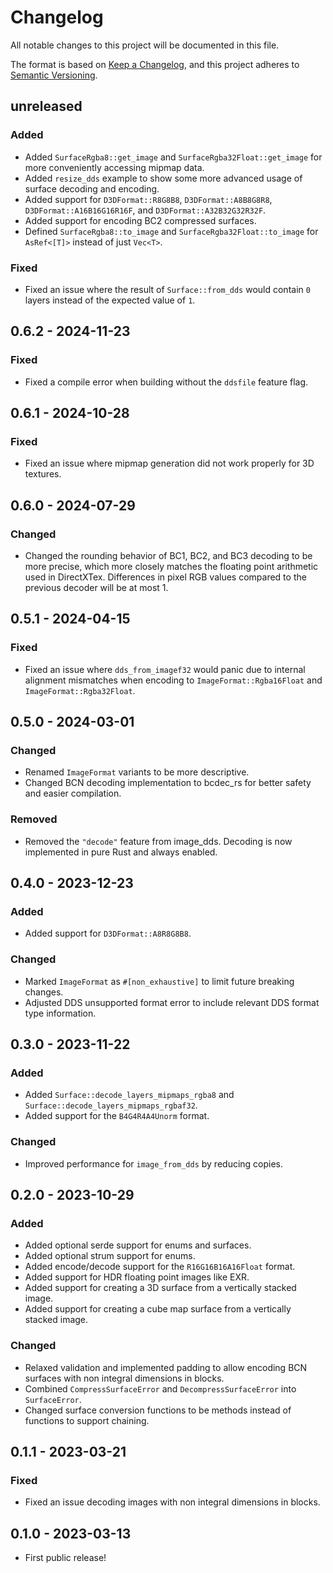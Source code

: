 # Changelog

All notable changes to this project will be documented in this file.

The format is based on [Keep a Changelog](https://keepachangelog.com/en/1.0.0/),
and this project adheres to [Semantic Versioning](https://semver.org/spec/v2.0.0.html).

## unreleased
### Added
* Added `SurfaceRgba8::get_image` and `SurfaceRgba32Float::get_image` for more conveniently accessing mipmap data.
* Added `resize_dds` example to show some more advanced usage of surface decoding and encoding.
* Added support for `D3DFormat::R8G8B8`, `D3DFormat::A8B8G8R8`, `D3DFormat::A16B16G16R16F`, and `D3DFormat::A32B32G32R32F`.
* Added support for encoding BC2 compressed surfaces.
* Defined `SurfaceRgba8::to_image` and `SurfaceRgba32Float::to_image` for `AsRef<[T]>` instead of just `Vec<T>`.

### Fixed
* Fixed an issue where the result of `Surface::from_dds` would contain `0` layers instead of the expected value of `1`.

## 0.6.2 - 2024-11-23
### Fixed
* Fixed a compile error when building without the `ddsfile` feature flag.

## 0.6.1 - 2024-10-28
### Fixed
* Fixed an issue where mipmap generation did not work properly for 3D textures.

## 0.6.0 - 2024-07-29
### Changed
* Changed the rounding behavior of BC1, BC2, and BC3 decoding to be more precise, which more closely matches the floating point arithmetic used in DirectXTex. Differences in pixel RGB values compared to the previous decoder will be at most 1.

## 0.5.1 - 2024-04-15
### Fixed
* Fixed an issue where `dds_from_imagef32` would panic due to internal alignment mismatches when encoding to `ImageFormat::Rgba16Float` and `ImageFormat::Rgba32Float`.

## 0.5.0 - 2024-03-01
### Changed
* Renamed `ImageFormat` variants to be more descriptive.
* Changed BCN decoding implementation to bcdec_rs for better safety and easier compilation.

### Removed
* Removed the `"decode"` feature from image_dds. Decoding is now implemented in pure Rust and always enabled.

## 0.4.0 - 2023-12-23
### Added
* Added support for `D3DFormat::A8R8G8B8`.

### Changed
* Marked `ImageFormat` as `#[non_exhaustive]` to limit future breaking changes.
* Adjusted DDS unsupported format error to include relevant DDS format type information.

## 0.3.0 - 2023-11-22
### Added
* Added `Surface::decode_layers_mipmaps_rgba8` and `Surface::decode_layers_mipmaps_rgbaf32`.
* Added support for the `B4G4R4A4Unorm` format.

### Changed
* Improved performance for `image_from_dds` by reducing copies.

## 0.2.0 - 2023-10-29
### Added
* Added optional serde support for enums and surfaces.
* Added optional strum support for enums.
* Added encode/decode support for the `R16G16B16A16Float` format.
* Added support for HDR floating point images like EXR.
* Added support for creating a 3D surface from a vertically stacked image.
* Added support for creating a cube map surface from a vertically stacked image.

### Changed
* Relaxed validation and implemented padding to allow encoding BCN surfaces with non integral dimensions in blocks.
* Combined `CompressSurfaceError` and `DecompressSurfaceError` into `SurfaceError`.
* Changed surface conversion functions to be methods instead of functions to support chaining.

## 0.1.1 - 2023-03-21
### Fixed
* Fixed an issue decoding images with non integral dimensions in blocks.

## 0.1.0 - 2023-03-13
* First public release!